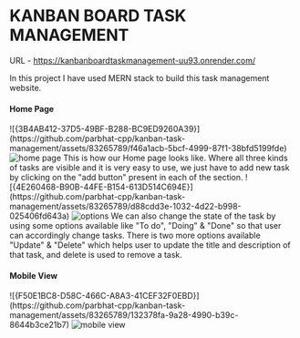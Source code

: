 <h1>KANBAN BOARD TASK MANAGEMENT</h1>

URL - https://kanbanboardtaskmanagement-uu93.onrender.com/

In this project I have used MERN stack to build this task management website.
<h4>Home Page</h4>
![{3B4AB412-37D5-49BF-B288-BC9ED9260A39}](https://github.com/parbhat-cpp/kanban-task-management/assets/83265789/f46a1acb-5bcf-4999-87f1-38bfd5199fde)
<img src="https://github.com/parbhat-cpp/kanban-task-management/assets/83265789/f46a1acb-5bcf-4999-87f1-38bfd5199fde" alt="home page"/>
This is how our Home page looks like. Where all three kinds of tasks are visible and it is very easy to use, we just have to add new task by clicking on the "add button" present in each of the section.
![{4E260468-B90B-44FE-B154-613D514C694E}](https://github.com/parbhat-cpp/kanban-task-management/assets/83265789/d88cdd3e-1032-4d22-b998-025406fd643a)
<img src="https://github.com/parbhat-cpp/kanban-task-management/assets/83265789/d88cdd3e-1032-4d22-b998-025406fd643a" alt="options"/>
We can also change the state of the task by using some options available like "To do", "Doing" & "Done" so that user can accordingly change tasks. There is two more options available
"Update" & "Delete" which helps user to update the title and description of that task, and delete is used to remove a task.

<h4>Mobile View</h4>
![{F50E1BC8-D58C-466C-A8A3-41CEF32F0EBD}](https://github.com/parbhat-cpp/kanban-task-management/assets/83265789/132378fa-9a28-4990-b39c-8644b3ce21b7)
<img src="https://github.com/parbhat-cpp/kanban-task-management/assets/83265789/132378fa-9a28-4990-b39c-8644b3ce21b7" alt="mobile view"/>
